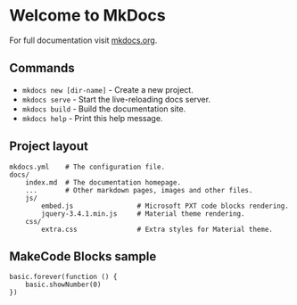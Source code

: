 # Welcome to MkDocs

For full documentation visit [mkdocs.org](https://mkdocs.org).

## Commands

- `mkdocs new [dir-name]` - Create a new project.
- `mkdocs serve` - Start the live-reloading docs server.
- `mkdocs build` - Build the documentation site.
- `mkdocs help` - Print this help message.

## Project layout

    mkdocs.yml    # The configuration file.
    docs/
        index.md  # The documentation homepage.
        ...       # Other markdown pages, images and other files.
        js/
            embed.js                # Microsoft PXT code blocks rendering.
            jquery-3.4.1.min.js     # Material theme rendering.
        css/
            extra.css               # Extra styles for Material theme.

## MakeCode Blocks sample

```blocks
basic.forever(function () {
    basic.showNumber(0)
})
```
